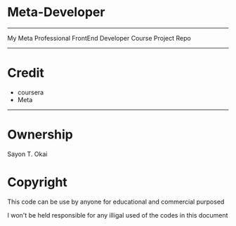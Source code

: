 # Meta-Developer

_________________________________________________________
My Meta Professional FrontEnd Developer Course Project Repo
__________________________________________________________

# Credit
  * coursera
  * Meta  
_______________________________________________________

# Ownership 
  Sayon T. Okai 

# Copyright
  This code can be use by anyone for educational and commercial purposed

  I won't be held responsible for any illigal used of the codes in this document
